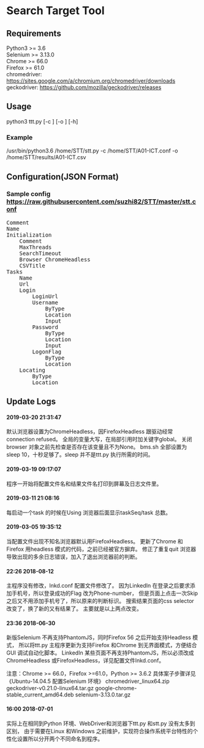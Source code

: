 # Search Target Tool

## Requirements
Python3 >= 3.6  
Selenium >= 3.13.0  
Chrome >= 66.0  
Firefox >= 61.0  
chromedriver:	https://sites.google.com/a/chromium.org/chromedriver/downloads  
geckodriver:	https://github.com/mozilla/geckodriver/releases  


## Usage
python3 ttt.py [-c <configfile>] [-o <outputfile>] [-h]
### Example
/usr/bin/python3.6 /home/STT/stt.py -c /home/STT/A01-ICT.conf -o /home/STT/results/A01-ICT.csv


## Configuration(JSON Format)
### Sample config https://raw.githubusercontent.com/suzhi82/STT/master/stt.conf 
<pre name="code" class="json">
Comment
Name
Initialization
    Comment
    MaxThreads
    SearchTimeout
    Browser ChromeHeadless
    CSVTitle
Tasks  
    Name
    Url 
    Login
        LoginUrl  
        Username  
            ByType  
            Location  
            Input  
        Password  
            ByType  
            Location  
            Input  
        LogonFlag  
            ByType  
            Location  
    Locating  
        ByType  
        Location  
</pre>
  

## Update Logs
#### 2019-03-20 21:31:47
默认浏览器设置为ChromeHeadless，因FirefoxHeadless 跟驱动经常connection refused。
全局的变量大写，在局部引用时加关键字global。
关闭browser 对象之前先检查是否存在该变量且不为None。
bms.sh 全部设置为sleep 10，十秒足够了。sleep 并不是ttt.py 执行所需的时间。

#### 2019-03-19 09:17:07
程序一开始将配置文件名和结果文件名打印到屏幕及日志文件里。

#### 2019-03-11 21:08:16
每启动一个task 的时候在Using 浏览器后面显示taskSeq/task 总数。

#### 2019-03-05 19:35:12
当配置文件出现不知名浏览器默认用FirefoxHeadless。
更新了Chrome 和Firefox 用headless 模式的代码，之前已经被官方摒弃。
修正了重复quit 浏览器导致出现的多余日志错误，加入了退出浏览器前的判断。

#### 22:26 2018-08-12
主程序没有修改，lnkd.conf 配置文件修改了。
因为LinkedIn 在登录之后要求添加手机号，所以登录成功的Flag 改为Phone-number，
但是页面上点击一次Skip 之后又不用添加手机号了，所以原来的判断标识。
搜索结果页面的css selector 改变了，换了新的又有结果了。
主要就是以上两点改变。

#### 23:36 2018-06-30
新版Selenium 不再支持PhantomJS，同时Firefox 56 之后开始支持Headless 模式，
所以将ttt.py 主程序更新为支持Firefox 和Chrome 到无界面模式，方便结合GUI 调试自动化脚本。
LinkedIn 某些页面不再支持PhantomJS，所以必须改成ChromeHeadless 或FirefoxHeadless，详见配置文件lnkd.conf。

注意：Chrome >= 66.0，Firefox >=61.0，Python >= 3.6.2 
具体案子步骤详见《Ubuntu-14.04.5 配置Selenium 环境》
chromedriver_linux64.zip
geckodriver-v0.21.0-linux64.tar.gz
google-chrome-stable_current_amd64.deb
selenium-3.13.0.tar.gz

#### 16:00 2018-07-01
实际上在相同到Python 环境、WebDriver和浏览器下ttt.py 和stt.py 没有太多到区别，
由于需要在Linux 和Windows 之前维护，实现符合操作系统平台特性的个性化设置所以分开两个不同命名到程序。

